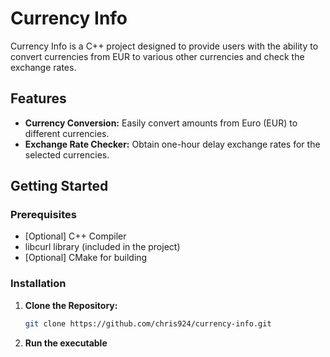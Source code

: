 # Currency Info

Currency Info is a C++ project designed to provide users with the ability to convert currencies from EUR to various other currencies and check the exchange rates.

## Features

- **Currency Conversion:** Easily convert amounts from Euro (EUR) to different currencies.
- **Exchange Rate Checker:** Obtain one-hour delay exchange rates for the selected currencies.

## Getting Started

### Prerequisites

- [Optional] C++ Compiler
- libcurl library (included in the project)
- [Optional] CMake for building

### Installation

1. **Clone the Repository:**
   ```bash
   git clone https://github.com/chris924/currency-info.git
2. **Run the executable**
